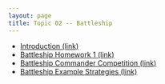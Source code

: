 ```yaml
---
layout: page
title: Topic 02 -- Battleship
---
```


* [Introduction (link)](/math180fall2021/modules/battleship/introduction)
* [Battleship Homework 1 (link)](/math180fall2021/modules/battleship/homework1)
* [Battleship Commander Competition (link)](/math180fall2021/modules/battleship/competition)
* [Battleship Example Strategies (link)](/math180fall2021/modules/battleship/old-strategies)


